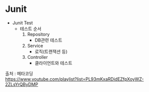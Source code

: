 # Junit

- Junit Test  
  - 테스트 순서
    1. Repository
        - DB관련 테스트
    2. Service
        - 로직(트랜잭션 등)
    3. Controller
       - 클라이언트와 테스트
      
출처 : 메타코딩    
https://www.youtube.com/playlist?list=PL93mKxaRDidEZfpXoyWZ-2ZLsYrQByDMP
